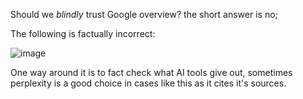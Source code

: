 Should we _blindly_ trust Google overview? the short answer is no; 

The following is factually incorrect:

![image](https://github.com/user-attachments/assets/883e8d71-fa0f-42d3-9d9e-e79e2c3ab2b7)

One way around it is to fact check what AI tools give out, sometimes perplexity is a good choice in cases like this as it cites it's sources. 
